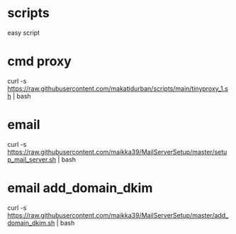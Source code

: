 # scripts
easy script

# cmd proxy
curl -s https://raw.githubusercontent.com/makatidurban/scripts/main/tinyproxy_1.sh | bash

# email
curl -s https://raw.githubusercontent.com/maikka39/MailServerSetup/master/setup_mail_server.sh | bash

# email add_domain_dkim
curl -s https://raw.githubusercontent.com/maikka39/MailServerSetup/master/add_domain_dkim.sh | bash

